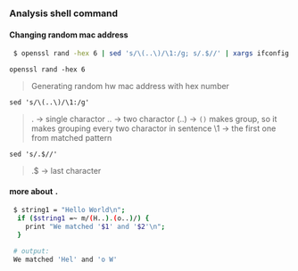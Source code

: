 
### Analysis shell command


#### Changing random mac address 

````bash
 $ openssl rand -hex 6 | sed 's/\(..\)/\1:/g; s/.$//' | xargs ifconfig en0 ether
````
`openssl rand -hex 6`
> Generating random hw mac address with hex number

`sed 's/\(..\)/\1:/g'`
> . -> single charactor 
> .. -> two charactor 
> (..) -> `()` makes group, so it makes grouping every two charactor in sentence
> \1  -> the first one from matched pattern

`sed 's/.$//' `
> .$ -> last character

#### more about `.`

````bash
 $ string1 = "Hello World\n";
  if ($string1 =~ m/(H..).(o..)/) {
    print "We matched '$1' and '$2'\n";
  }

 # output:
 We matched 'Hel' and 'o W'

````
